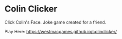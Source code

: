 # Colin Clicker
Click Colin's Face. Joke game created for a friend.

Play Here: https://westmacgames.github.io/colinclicker/
